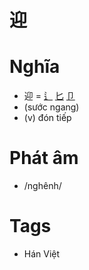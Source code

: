 # 迎

# Nghĩa
* 迎 = [辶](辶.md) [匕](匕.md) [卩](卩.md)
* (sước ngang)
* (v) đón tiếp

# Phát âm
* /nghênh/

# Tags
* Hán Việt

